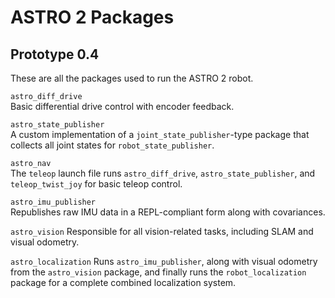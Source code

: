 # ASTRO 2 Packages
## Prototype 0.4

These are all the packages used to run the ASTRO 2 robot. 


`astro_diff_drive`  
	Basic differential drive control with encoder feedback.

`astro_state_publisher`  
	A custom implementation of a `joint_state_publisher`-type package that collects all joint states for `robot_state_publisher`.

`astro_nav`  
	The `teleop` launch file runs `astro_diff_drive`, `astro_state_publisher`, and `teleop_twist_joy` for basic teleop control.

`astro_imu_publisher`  
	Republishes raw IMU data in a REPL-compliant form along with covariances.

`astro_vision`
	Responsible for all vision-related tasks, including SLAM and visual odometry.

`astro_localization`
	Runs `astro_imu_publisher`, along with visual odometry from the `astro_vision` package, and finally runs the `robot_localization` package for a complete combined localization system.